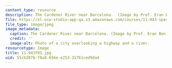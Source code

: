 ```yaml
---
content_type: resource
description: The Cardener River near Barcelona.  (Image by Prof. Eran Ben-Joseph.)
file: https://ol-ocw-studio-app-qa.s3.amazonaws.com/courses/11-943-special-studies-in-urban-studies-and-planning-the-cardener-river-corridor-workshop-fall-2001/55cb207bf8a8656ee25331761ced9da4_11-943f01.jpg
file_type: image/jpeg
image_metadata:
  caption: The Cardener River near Barcelona. (Image by Prof. Eran Ben-Joseph.)
  credit: ''
  image-alt: Photo of a city overlooking a highway and a river.
resourcetype: Image
title: 11-943f01.jpg
uid: 55cb207b-f8a8-656e-e253-31761ced9da4
---
```

